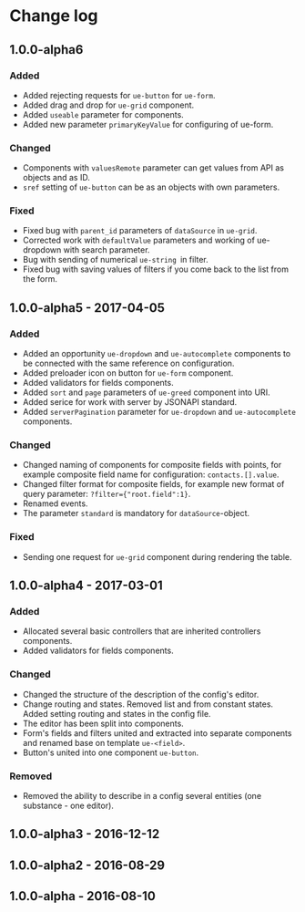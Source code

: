 # Change log

## 1.0.0-alpha6 
### Added
* Added rejecting requests for `ue-button` for `ue-form`.
* Added drag and drop for `ue-grid` component.
* Added `useable` parameter for components.
* Added new parameter `primaryKeyValue` for configuring of ue-form.

### Changed
* Components with `valuesRemote` parameter can get values from API as objects and as ID.
* `sref` setting of `ue-button` can be as an objects with own parameters.

### Fixed
* Fixed bug with `parent_id` parameters of `dataSource` in `ue-grid`.
* Corrected work with `defaultValue` parameters and working of ue-dropdown with search parameter.
* Bug with sending of numerical `ue-string `in filter.
* Fixed bug with saving values of filters if you come back to the list from the form.

## 1.0.0-alpha5 - 2017-04-05
### Added
* Added an opportunity `ue-dropdown` and `ue-autocomplete` components to be connected with the same reference on configuration.
* Added preloader icon on button for `ue-form` component.
* Added validators for fields components.
* Added `sort` and `page` parameters of `ue-greed` component into URI.
* Added serice for work with server by JSONAPI standard.
* Added `serverPagination` parameter for `ue-dropdown` and `ue-autocomplete` components.

### Changed
* Changed naming of components for composite fields with points, for example composite field name for configuration: `contacts.[].value`.
* Changed filter format for composite fields, for example new format of query parameter: `?filter={"root.field":1}`.
* Renamed events.
* The parameter `standard` is mandatory for `dataSource`-object.

### Fixed
* Sending one request for `ue-grid` component during rendering the table.

## 1.0.0-alpha4 - 2017-03-01
### Added
* Allocated several basic controllers that are inherited controllers components.
* Added validators for fields components.

### Changed
* Changed the structure of the description of the config's editor.
* Change routing and states. Removed list and from constant states. Added setting routing and states in the config file.
* The editor has been split into components.
* Form's fields and filters united and extracted into separate components and renamed base on template `ue-<field>`.
* Button's united into one component `ue-button`.

### Removed
* Removed the ability to describe in a config several entities (one substance - one editor).

## 1.0.0-alpha3 - 2016-12-12

## 1.0.0-alpha2 - 2016-08-29

## 1.0.0-alpha - 2016-08-10
